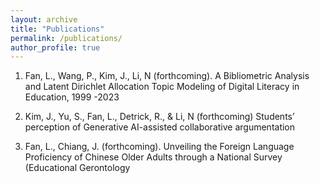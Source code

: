 ```yaml
---
layout: archive
title: "Publications"
permalink: /publications/
author_profile: true
---
```


1)	Fan, L., Wang, P., Kim, J., Li, N (forthcoming). A Bibliometric Analysis and Latent Dirichlet Allocation Topic Modeling of Digital Literacy in Education, 1999 -2023
  

  
2)	Kim, J., Yu, S., Fan, L., Detrick, R., & Li, N (forthcoming) Students’ perception of Generative AI-assisted collaborative argumentation
  

     
3)	Fan, L., Chiang, J. (forthcoming). Unveiling the Foreign Language Proficiency of Chinese Older Adults through a National Survey (Educational Gerontology 
